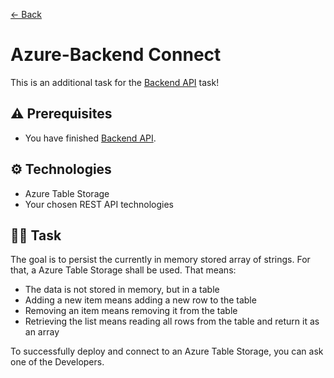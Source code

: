 [← Back](README.md)

# Azure-Backend Connect

This is an additional task for the [Backend API](backend-api.md) task!

## ⚠️ Prerequisites

- You have finished [Backend API](backend-api.md).

## ⚙️ Technologies

- Azure Table Storage
- Your chosen REST API technologies

## 🏋️‍♀️ Task

The goal is to persist the currently in memory stored array of strings. For that, a Azure Table Storage shall be used. That means:

- The data is not stored in memory, but in a table
- Adding a new item means adding a new row to the table
- Removing an item means removing it from the table
- Retrieving the list means reading all rows from the table and return it as an array

To successfully deploy and connect to an Azure Table Storage, you can ask one of the Developers.
